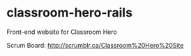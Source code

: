 classroom-hero-rails
====================

Front-end website for Classroom Hero

Scrum Board: http://scrumblr.ca/Classroom%20Hero%20Site

